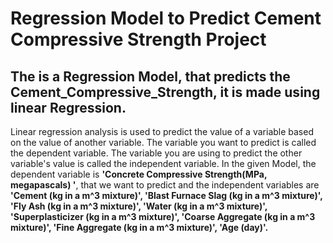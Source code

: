 # Regression Model to Predict Cement Compressive Strength Project
## The is a Regression Model, that predicts the Cement_Compressive_Strength, it is made using linear Regression. 
Linear regression analysis is used to predict the value of a variable based on the value of another variable. The variable you want to predict is called the dependent variable. 
The variable you are using to predict the other variable's value is called the independent variable.
In the given Model, the dependent variable is **'Concrete Compressive Strength(MPa, megapascals) '**, that we want to predict and the independent variables are **'Cement (kg in a m^3 mixture)', 'Blast Furnace Slag (kg in a m^3 mixture)', 'Fly Ash (kg in a m^3 mixture)', 'Water (kg in a m^3 mixture)', 'Superplasticizer (kg in a m^3 mixture)', 'Coarse Aggregate (kg in a m^3 mixture)', 'Fine Aggregate (kg in a m^3 mixture)', 'Age (day)'.**
